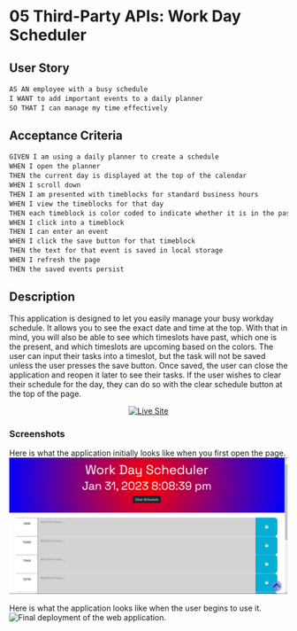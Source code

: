 # 05 Third-Party APIs: Work Day Scheduler

## User Story

```md
AS AN employee with a busy schedule
I WANT to add important events to a daily planner
SO THAT I can manage my time effectively
```

## Acceptance Criteria

```md
GIVEN I am using a daily planner to create a schedule
WHEN I open the planner
THEN the current day is displayed at the top of the calendar
WHEN I scroll down
THEN I am presented with timeblocks for standard business hours
WHEN I view the timeblocks for that day
THEN each timeblock is color coded to indicate whether it is in the past, present, or future
WHEN I click into a timeblock
THEN I can enter an event
WHEN I click the save button for that timeblock
THEN the text for that event is saved in local storage
WHEN I refresh the page
THEN the saved events persist
```
## Description

This application is designed to let you easily manage your busy workday schedule. It allows you to see the exact date and time at the top. With that in mind, you will also be able to see which timeslots have past, which one is the present, and which timeslots are upcoming based on the colors. The user can input their tasks into a timeslot, but the task will not be saved unless the user presses the save button. Once saved, the user can close the application and reopen it later to see their tasks. If the user wishes to clear their schedule for the day, they can do so with the clear schedule button at the top of the page.

<p align="center">
    <a href="https://mbatorek7.github.io/hw5-workday-scheduler/"><img src="https://img.shields.io/badge/-See Live Site-success?style=for-the-badge"  alt="Live Site" ></a>
</p>

### Screenshots
Here is what the application initially looks like when you first open the page.
![Final deployment of the web application.](./Assets/images/starter.png)

Here is what the application looks like when the user begins to use it.
![Final deployment of the web application.](./Assets/images/final-product.gif)